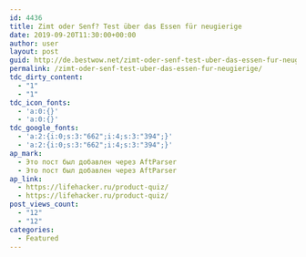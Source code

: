 ```yaml
---
id: 4436
title: Zimt oder Senf? Test über das Essen für neugierige
date: 2019-09-20T11:30:00+00:00
author: user
layout: post
guid: http://de.bestwow.net/zimt-oder-senf-test-uber-das-essen-fur-neugierige/
permalink: /zimt-oder-senf-test-uber-das-essen-fur-neugierige/
tdc_dirty_content:
  - "1"
  - "1"
tdc_icon_fonts:
  - 'a:0:{}'
  - 'a:0:{}'
tdc_google_fonts:
  - 'a:2:{i:0;s:3:"662";i:4;s:3:"394";}'
  - 'a:2:{i:0;s:3:"662";i:4;s:3:"394";}'
ap_mark:
  - Это пост был добавлен через AftParser
  - Это пост был добавлен через AftParser
ap_link:
  - https://lifehacker.ru/product-quiz/
  - https://lifehacker.ru/product-quiz/
post_views_count:
  - "12"
  - "12"
categories:
  - Featured
---
```

</p>
